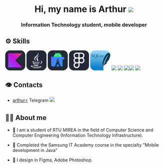 <h1 align="center">Hi, my name is Arthur</a> 
<img src="https://github.com/blackcater/blackcater/raw/main/images/Hi.gif" height="32"/></h1>
<h3 align="center">Information Technology student, mobile developer </h3>

## ⚙️ Skills
<img src="https://github.com/tandpfun/skill-icons/blob/main/icons/Kotlin-Dark.svg" width="64" />   <img src="https://github.com/tandpfun/skill-icons/blob/main/icons/Java-Dark.svg" width="64" />   <img src="https://github.com/tandpfun/skill-icons/blob/main/icons/AndroidStudio-Dark.svg" width="64" /> 
   <img src="https://github.com/tandpfun/skill-icons/blob/main/icons/Figma-Dark.svg" width="64" />   <img src="https://github.com/tandpfun/skill-icons/blob/main/icons/SQLite.svg" width="64" />   <img src="https://cdn0.iconfinder.com/data/icons/file-types-6/32/file_type_xml-1024.png" width="64" />   <img src="https://services.google.com/fh/files/emails/android_dev_dec20_image4_updated.png" width="64"/> <img src="https://camo.githubusercontent.com/6650c368bba4592890b65592d4721ba4e3da446180d405fe8c083cf3866dad80/68747470733a2f2f636f64696e67776974686d697463682e73332e616d617a6f6e6177732e636f6d2f7374617469632f626c6f672f66303939343832632d323861322d313165392d623138332d3261616265386564653865622f726574726f666974325f67657474696e675f737461727465642e706e67" width="128"/><img src="https://github.com/arthsar7/arthsar7/assets/109426416/6d899dc7-7186-4101-bb9c-1158e0062789" width="128"/>  <img src="https://camo.githubusercontent.com/fbd1d173df911054e8001906bd155ad295b9482c7cb37a259cf0c45b169f0fcb/68747470733a2f2f656e637279707465642d74626e302e677374617469632e636f6d2f696d616765733f713d74626e3a414e6439476352303769393675567661636a59425a6e3248616e623879696b514c674f547454645a764126757371703d434155" width="48"/>
   
## 👁️ Contacts
- [arthur⚡](t.me/arthsar7) Telegram <a href="t.me/arthsar7"><img src="https://www.svgrepo.com/show/354443/telegram.svg" width=32/> </a>
## 👨‍💻 About me
- 🔭 I am a student of RTU MIREA in the field of Computer Science and Computer Engineering (Information Technology Infrastructure).

- 🌱 Completed the Samsung IT Academy course in the specialty "Mobile development in Java"

- 🎨 I design in Figma, Adobe Photoshop.
